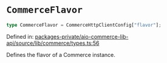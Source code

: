 # `CommerceFlavor`

```ts
type CommerceFlavor = CommerceHttpClientConfig["flavor"];
```

Defined in: [packages-private/aio-commerce-lib-api/source/lib/commerce/types.ts:56](https://github.com/adobe/aio-commerce-sdk/blob/10972051f45fae3dd318c777be4a5107aa4882ce/packages-private/aio-commerce-lib-api/source/lib/commerce/types.ts#L56)

Defines the flavor of a Commerce instance.

